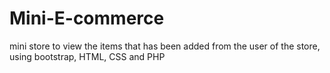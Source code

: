 # Mini-E-commerce
mini store to view the items that has been added from the user of the store, using bootstrap, HTML, CSS and PHP
